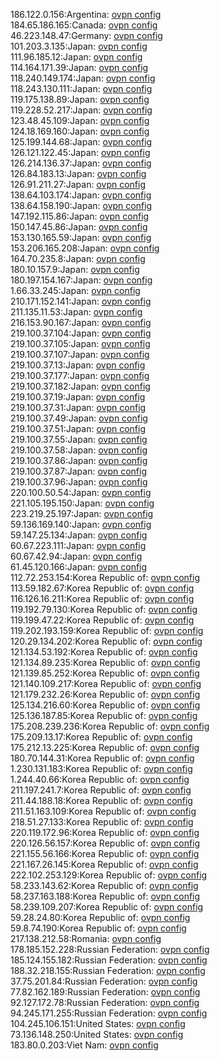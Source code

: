 186.122.0.156:Argentina: [ovpn config](vpn/186_122_0_156.ovpn)  
184.65.186.165:Canada: [ovpn config](vpn/184_65_186_165.ovpn)  
46.223.148.47:Germany: [ovpn config](vpn/46_223_148_47.ovpn)  
101.203.3.135:Japan: [ovpn config](vpn/101_203_3_135.ovpn)  
111.96.185.12:Japan: [ovpn config](vpn/111_96_185_12.ovpn)  
114.164.171.39:Japan: [ovpn config](vpn/114_164_171_39.ovpn)  
118.240.149.174:Japan: [ovpn config](vpn/118_240_149_174.ovpn)  
118.243.130.111:Japan: [ovpn config](vpn/118_243_130_111.ovpn)  
119.175.138.89:Japan: [ovpn config](vpn/119_175_138_89.ovpn)  
119.228.52.217:Japan: [ovpn config](vpn/119_228_52_217.ovpn)  
123.48.45.109:Japan: [ovpn config](vpn/123_48_45_109.ovpn)  
124.18.169.160:Japan: [ovpn config](vpn/124_18_169_160.ovpn)  
125.199.144.68:Japan: [ovpn config](vpn/125_199_144_68.ovpn)  
126.121.122.45:Japan: [ovpn config](vpn/126_121_122_45.ovpn)  
126.214.136.37:Japan: [ovpn config](vpn/126_214_136_37.ovpn)  
126.84.183.13:Japan: [ovpn config](vpn/126_84_183_13.ovpn)  
126.91.211.27:Japan: [ovpn config](vpn/126_91_211_27.ovpn)  
138.64.103.174:Japan: [ovpn config](vpn/138_64_103_174.ovpn)  
138.64.158.190:Japan: [ovpn config](vpn/138_64_158_190.ovpn)  
147.192.115.86:Japan: [ovpn config](vpn/147_192_115_86.ovpn)  
150.147.45.86:Japan: [ovpn config](vpn/150_147_45_86.ovpn)  
153.130.165.59:Japan: [ovpn config](vpn/153_130_165_59.ovpn)  
153.206.165.208:Japan: [ovpn config](vpn/153_206_165_208.ovpn)  
164.70.235.8:Japan: [ovpn config](vpn/164_70_235_8.ovpn)  
180.10.157.9:Japan: [ovpn config](vpn/180_10_157_9.ovpn)  
180.197.154.167:Japan: [ovpn config](vpn/180_197_154_167.ovpn)  
1.66.33.245:Japan: [ovpn config](vpn/1_66_33_245.ovpn)  
210.171.152.141:Japan: [ovpn config](vpn/210_171_152_141.ovpn)  
211.135.11.53:Japan: [ovpn config](vpn/211_135_11_53.ovpn)  
216.153.90.167:Japan: [ovpn config](vpn/216_153_90_167.ovpn)  
219.100.37.104:Japan: [ovpn config](vpn/219_100_37_104.ovpn)  
219.100.37.105:Japan: [ovpn config](vpn/219_100_37_105.ovpn)  
219.100.37.107:Japan: [ovpn config](vpn/219_100_37_107.ovpn)  
219.100.37.13:Japan: [ovpn config](vpn/219_100_37_13.ovpn)  
219.100.37.177:Japan: [ovpn config](vpn/219_100_37_177.ovpn)  
219.100.37.182:Japan: [ovpn config](vpn/219_100_37_182.ovpn)  
219.100.37.19:Japan: [ovpn config](vpn/219_100_37_19.ovpn)  
219.100.37.31:Japan: [ovpn config](vpn/219_100_37_31.ovpn)  
219.100.37.49:Japan: [ovpn config](vpn/219_100_37_49.ovpn)  
219.100.37.51:Japan: [ovpn config](vpn/219_100_37_51.ovpn)  
219.100.37.55:Japan: [ovpn config](vpn/219_100_37_55.ovpn)  
219.100.37.58:Japan: [ovpn config](vpn/219_100_37_58.ovpn)  
219.100.37.86:Japan: [ovpn config](vpn/219_100_37_86.ovpn)  
219.100.37.87:Japan: [ovpn config](vpn/219_100_37_87.ovpn)  
219.100.37.96:Japan: [ovpn config](vpn/219_100_37_96.ovpn)  
220.100.50.54:Japan: [ovpn config](vpn/220_100_50_54.ovpn)  
221.105.195.150:Japan: [ovpn config](vpn/221_105_195_150.ovpn)  
223.219.25.197:Japan: [ovpn config](vpn/223_219_25_197.ovpn)  
59.136.169.140:Japan: [ovpn config](vpn/59_136_169_140.ovpn)  
59.147.25.134:Japan: [ovpn config](vpn/59_147_25_134.ovpn)  
60.67.223.111:Japan: [ovpn config](vpn/60_67_223_111.ovpn)  
60.67.42.94:Japan: [ovpn config](vpn/60_67_42_94.ovpn)  
61.45.120.166:Japan: [ovpn config](vpn/61_45_120_166.ovpn)  
112.72.253.154:Korea Republic of: [ovpn config](vpn/112_72_253_154.ovpn)  
113.59.182.67:Korea Republic of: [ovpn config](vpn/113_59_182_67.ovpn)  
116.126.16.211:Korea Republic of: [ovpn config](vpn/116_126_16_211.ovpn)  
119.192.79.130:Korea Republic of: [ovpn config](vpn/119_192_79_130.ovpn)  
119.199.47.22:Korea Republic of: [ovpn config](vpn/119_199_47_22.ovpn)  
119.202.193.159:Korea Republic of: [ovpn config](vpn/119_202_193_159.ovpn)  
120.29.134.202:Korea Republic of: [ovpn config](vpn/120_29_134_202.ovpn)  
121.134.53.192:Korea Republic of: [ovpn config](vpn/121_134_53_192.ovpn)  
121.134.89.235:Korea Republic of: [ovpn config](vpn/121_134_89_235.ovpn)  
121.139.85.252:Korea Republic of: [ovpn config](vpn/121_139_85_252.ovpn)  
121.140.109.217:Korea Republic of: [ovpn config](vpn/121_140_109_217.ovpn)  
121.179.232.26:Korea Republic of: [ovpn config](vpn/121_179_232_26.ovpn)  
125.134.216.60:Korea Republic of: [ovpn config](vpn/125_134_216_60.ovpn)  
125.136.187.85:Korea Republic of: [ovpn config](vpn/125_136_187_85.ovpn)  
175.208.239.236:Korea Republic of: [ovpn config](vpn/175_208_239_236.ovpn)  
175.209.13.17:Korea Republic of: [ovpn config](vpn/175_209_13_17.ovpn)  
175.212.13.225:Korea Republic of: [ovpn config](vpn/175_212_13_225.ovpn)  
180.70.144.31:Korea Republic of: [ovpn config](vpn/180_70_144_31.ovpn)  
1.230.131.183:Korea Republic of: [ovpn config](vpn/1_230_131_183.ovpn)  
1.244.40.66:Korea Republic of: [ovpn config](vpn/1_244_40_66.ovpn)  
211.197.241.7:Korea Republic of: [ovpn config](vpn/211_197_241_7.ovpn)  
211.44.188.18:Korea Republic of: [ovpn config](vpn/211_44_188_18.ovpn)  
211.51.163.109:Korea Republic of: [ovpn config](vpn/211_51_163_109.ovpn)  
218.51.27.133:Korea Republic of: [ovpn config](vpn/218_51_27_133.ovpn)  
220.119.172.96:Korea Republic of: [ovpn config](vpn/220_119_172_96.ovpn)  
220.126.56.157:Korea Republic of: [ovpn config](vpn/220_126_56_157.ovpn)  
221.155.56.166:Korea Republic of: [ovpn config](vpn/221_155_56_166.ovpn)  
221.167.26.145:Korea Republic of: [ovpn config](vpn/221_167_26_145.ovpn)  
222.102.253.129:Korea Republic of: [ovpn config](vpn/222_102_253_129.ovpn)  
58.233.143.62:Korea Republic of: [ovpn config](vpn/58_233_143_62.ovpn)  
58.237.163.188:Korea Republic of: [ovpn config](vpn/58_237_163_188.ovpn)  
58.239.109.207:Korea Republic of: [ovpn config](vpn/58_239_109_207.ovpn)  
59.28.24.80:Korea Republic of: [ovpn config](vpn/59_28_24_80.ovpn)  
59.8.74.190:Korea Republic of: [ovpn config](vpn/59_8_74_190.ovpn)  
217.138.212.58:Romania: [ovpn config](vpn/217_138_212_58.ovpn)  
178.185.152.228:Russian Federation: [ovpn config](vpn/178_185_152_228.ovpn)  
185.124.155.182:Russian Federation: [ovpn config](vpn/185_124_155_182.ovpn)  
188.32.218.155:Russian Federation: [ovpn config](vpn/188_32_218_155.ovpn)  
37.75.201.84:Russian Federation: [ovpn config](vpn/37_75_201_84.ovpn)  
77.82.162.189:Russian Federation: [ovpn config](vpn/77_82_162_189.ovpn)  
92.127.172.78:Russian Federation: [ovpn config](vpn/92_127_172_78.ovpn)  
94.245.171.255:Russian Federation: [ovpn config](vpn/94_245_171_255.ovpn)  
104.245.106.151:United States: [ovpn config](vpn/104_245_106_151.ovpn)  
73.136.148.250:United States: [ovpn config](vpn/73_136_148_250.ovpn)  
183.80.0.203:Viet Nam: [ovpn config](vpn/183_80_0_203.ovpn)  
